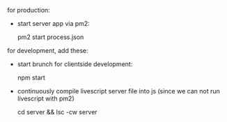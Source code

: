 for production: 

  + start server app via pm2: 

    pm2 start process.json 


for development, add these: 

  + start brunch for clientside development: 
    
    npm start 
      
  + continuously compile livescript server file into js (since we can not run livescript with pm2)

    cd server && lsc -cw server

    
    
